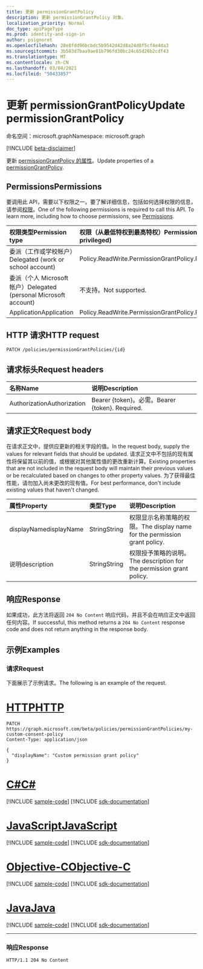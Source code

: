 ```yaml
---
title: 更新 permissionGrantPolicy
description: 更新 permissionGrantPolicy 对象。
localization_priority: Normal
doc_type: apiPageType
ms.prod: identity-and-sign-in
author: psignoret
ms.openlocfilehash: 28e8fdd96bcbdc5b9542d42d8a24d8f5cf4e4da3
ms.sourcegitcommit: 3b583d7baa9ae81b796fd30bc24c65d26b2cdf43
ms.translationtype: MT
ms.contentlocale: zh-CN
ms.lasthandoff: 03/04/2021
ms.locfileid: "50433857"
---
```

# <a name="update-permissiongrantpolicy"></a><span data-ttu-id="0ae45-103">更新 permissionGrantPolicy</span><span class="sxs-lookup"><span data-stu-id="0ae45-103">Update permissionGrantPolicy</span></span>

<span data-ttu-id="0ae45-104">命名空间：microsoft.graph</span><span class="sxs-lookup"><span data-stu-id="0ae45-104">Namespace: microsoft.graph</span></span>

[!INCLUDE [beta-disclaimer](../../includes/beta-disclaimer.md)]

<span data-ttu-id="0ae45-105">更新  [permissionGrantPolicy 的属性](../resources/permissiongrantpolicy.md)。</span><span class="sxs-lookup"><span data-stu-id="0ae45-105">Update properties of a  [permissionGrantPolicy](../resources/permissiongrantpolicy.md).</span></span>

## <a name="permissions"></a><span data-ttu-id="0ae45-106">Permissions</span><span class="sxs-lookup"><span data-stu-id="0ae45-106">Permissions</span></span>

<span data-ttu-id="0ae45-p101">要调用此 API，需要以下权限之一。要了解详细信息，包括如何选择权限的信息，请参阅[权限](/graph/permissions-reference)。</span><span class="sxs-lookup"><span data-stu-id="0ae45-p101">One of the following permissions is required to call this API. To learn more, including how to choose permissions, see [Permissions](/graph/permissions-reference).</span></span>

| <span data-ttu-id="0ae45-109">权限类型</span><span class="sxs-lookup"><span data-stu-id="0ae45-109">Permission type</span></span>                        | <span data-ttu-id="0ae45-110">权限（从最低特权到最高特权）</span><span class="sxs-lookup"><span data-stu-id="0ae45-110">Permissions (from least to most privileged)</span></span> |
|:---------------------------------------|:--------------------------------------------|
| <span data-ttu-id="0ae45-111">委派（工作或学校帐户）</span><span class="sxs-lookup"><span data-stu-id="0ae45-111">Delegated (work or school account)</span></span>     | <span data-ttu-id="0ae45-112">Policy.ReadWrite.PermissionGrant</span><span class="sxs-lookup"><span data-stu-id="0ae45-112">Policy.ReadWrite.PermissionGrant</span></span> |
| <span data-ttu-id="0ae45-113">委派（个人 Microsoft 帐户）</span><span class="sxs-lookup"><span data-stu-id="0ae45-113">Delegated (personal Microsoft account)</span></span> | <span data-ttu-id="0ae45-114">不支持。</span><span class="sxs-lookup"><span data-stu-id="0ae45-114">Not supported.</span></span> |
| <span data-ttu-id="0ae45-115">Application</span><span class="sxs-lookup"><span data-stu-id="0ae45-115">Application</span></span>                            | <span data-ttu-id="0ae45-116">Policy.ReadWrite.PermissionGrant</span><span class="sxs-lookup"><span data-stu-id="0ae45-116">Policy.ReadWrite.PermissionGrant</span></span> |

## <a name="http-request"></a><span data-ttu-id="0ae45-117">HTTP 请求</span><span class="sxs-lookup"><span data-stu-id="0ae45-117">HTTP request</span></span>

<!-- { "blockType": "ignored" } -->

```http
PATCH /policies/permissionGrantPolicies/{id}
```

## <a name="request-headers"></a><span data-ttu-id="0ae45-118">请求标头</span><span class="sxs-lookup"><span data-stu-id="0ae45-118">Request headers</span></span>

| <span data-ttu-id="0ae45-119">名称</span><span class="sxs-lookup"><span data-stu-id="0ae45-119">Name</span></span>           | <span data-ttu-id="0ae45-120">说明</span><span class="sxs-lookup"><span data-stu-id="0ae45-120">Description</span></span>                |
|:---------------|:---------------------------|
| <span data-ttu-id="0ae45-121">Authorization</span><span class="sxs-lookup"><span data-stu-id="0ae45-121">Authorization</span></span>  | <span data-ttu-id="0ae45-p102">Bearer {token}。必需。</span><span class="sxs-lookup"><span data-stu-id="0ae45-p102">Bearer {token}. Required.</span></span>  |

## <a name="request-body"></a><span data-ttu-id="0ae45-124">请求正文</span><span class="sxs-lookup"><span data-stu-id="0ae45-124">Request body</span></span>

<span data-ttu-id="0ae45-125">在请求正文中，提供应更新的相关字段的值。</span><span class="sxs-lookup"><span data-stu-id="0ae45-125">In the request body, supply the values for relevant fields that should be updated.</span></span> <span data-ttu-id="0ae45-126">请求正文中不包括的现有属性将保留其以前的值，或根据对其他属性值的更改重新计算。</span><span class="sxs-lookup"><span data-stu-id="0ae45-126">Existing properties that are not included in the request body will maintain their previous values or be recalculated based on changes to other property values.</span></span> <span data-ttu-id="0ae45-127">为了获得最佳性能，请勿加入尚未更改的现有值。</span><span class="sxs-lookup"><span data-stu-id="0ae45-127">For best performance, don't include existing values that haven't changed.</span></span>

| <span data-ttu-id="0ae45-128">属性</span><span class="sxs-lookup"><span data-stu-id="0ae45-128">Property</span></span>     | <span data-ttu-id="0ae45-129">类型</span><span class="sxs-lookup"><span data-stu-id="0ae45-129">Type</span></span> |<span data-ttu-id="0ae45-130">说明</span><span class="sxs-lookup"><span data-stu-id="0ae45-130">Description</span></span>|
|:---------------|:--------|:----------|
| <span data-ttu-id="0ae45-131">displayName</span><span class="sxs-lookup"><span data-stu-id="0ae45-131">displayName</span></span> | <span data-ttu-id="0ae45-132">String</span><span class="sxs-lookup"><span data-stu-id="0ae45-132">String</span></span> |<span data-ttu-id="0ae45-133">权限显示名称策略的权限。</span><span class="sxs-lookup"><span data-stu-id="0ae45-133">The display name for the permission grant policy.</span></span>|
| <span data-ttu-id="0ae45-134">说明</span><span class="sxs-lookup"><span data-stu-id="0ae45-134">description</span></span> |<span data-ttu-id="0ae45-135">String</span><span class="sxs-lookup"><span data-stu-id="0ae45-135">String</span></span>| <span data-ttu-id="0ae45-136">权限授予策略的说明。</span><span class="sxs-lookup"><span data-stu-id="0ae45-136">The description for the permission grant policy.</span></span>|

## <a name="response"></a><span data-ttu-id="0ae45-137">响应</span><span class="sxs-lookup"><span data-stu-id="0ae45-137">Response</span></span>

<span data-ttu-id="0ae45-138">如果成功，此方法将返回 `204 No Content` 响应代码，并且不会在响应正文中返回任何内容。</span><span class="sxs-lookup"><span data-stu-id="0ae45-138">If successful, this method returns a `204 No Content` response code and does not return anything in the response body.</span></span>

## <a name="examples"></a><span data-ttu-id="0ae45-139">示例</span><span class="sxs-lookup"><span data-stu-id="0ae45-139">Examples</span></span>

### <a name="request"></a><span data-ttu-id="0ae45-140">请求</span><span class="sxs-lookup"><span data-stu-id="0ae45-140">Request</span></span>

<span data-ttu-id="0ae45-141">下面展示了示例请求。</span><span class="sxs-lookup"><span data-stu-id="0ae45-141">The following is an example of the request.</span></span>


# <a name="http"></a>[<span data-ttu-id="0ae45-142">HTTP</span><span class="sxs-lookup"><span data-stu-id="0ae45-142">HTTP</span></span>](#tab/http)
<!-- {
  "blockType": "request",
  "name": "update_permissiongrantpolicy"
}-->

```msgraph-interactive
PATCH https://graph.microsoft.com/beta/policies/permissionGrantPolicies/my-custom-consent-policy
Content-Type: application/json

{
  "displayName": "Custom permission grant policy"
}
```
# <a name="c"></a>[<span data-ttu-id="0ae45-143">C#</span><span class="sxs-lookup"><span data-stu-id="0ae45-143">C#</span></span>](#tab/csharp)
[!INCLUDE [sample-code](../includes/snippets/csharp/update-permissiongrantpolicy-csharp-snippets.md)]
[!INCLUDE [sdk-documentation](../includes/snippets/snippets-sdk-documentation-link.md)]

# <a name="javascript"></a>[<span data-ttu-id="0ae45-144">JavaScript</span><span class="sxs-lookup"><span data-stu-id="0ae45-144">JavaScript</span></span>](#tab/javascript)
[!INCLUDE [sample-code](../includes/snippets/javascript/update-permissiongrantpolicy-javascript-snippets.md)]
[!INCLUDE [sdk-documentation](../includes/snippets/snippets-sdk-documentation-link.md)]

# <a name="objective-c"></a>[<span data-ttu-id="0ae45-145">Objective-C</span><span class="sxs-lookup"><span data-stu-id="0ae45-145">Objective-C</span></span>](#tab/objc)
[!INCLUDE [sample-code](../includes/snippets/objc/update-permissiongrantpolicy-objc-snippets.md)]
[!INCLUDE [sdk-documentation](../includes/snippets/snippets-sdk-documentation-link.md)]

# <a name="java"></a>[<span data-ttu-id="0ae45-146">Java</span><span class="sxs-lookup"><span data-stu-id="0ae45-146">Java</span></span>](#tab/java)
[!INCLUDE [sample-code](../includes/snippets/java/update-permissiongrantpolicy-java-snippets.md)]
[!INCLUDE [sdk-documentation](../includes/snippets/snippets-sdk-documentation-link.md)]

---


### <a name="response"></a><span data-ttu-id="0ae45-147">响应</span><span class="sxs-lookup"><span data-stu-id="0ae45-147">Response</span></span>

<!-- {
  "blockType": "response",
  "truncated": true,
  "@odata.type": "microsoft.graph.permissionGrantPolicy",
  "isCollection": false
} -->

```http
HTTP/1.1 204 No Content
```
